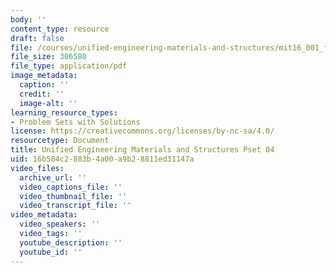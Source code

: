 ```yaml
---
body: ''
content_type: resource
draft: false
file: /courses/unified-engineering-materials-and-structures/mit16_001_f21_pset_04sol.pdf
file_size: 306580
file_type: application/pdf
image_metadata:
  caption: ''
  credit: ''
  image-alt: ''
learning_resource_types:
- Problem Sets with Solutions
license: https://creativecommons.org/licenses/by-nc-sa/4.0/
resourcetype: Document
title: Unified Engineering Materials and Structures Pset 04
uid: 16b584c2-883b-4a00-a9b2-8811ed31147a
video_files:
  archive_url: ''
  video_captions_file: ''
  video_thumbnail_file: ''
  video_transcript_file: ''
video_metadata:
  video_speakers: ''
  video_tags: ''
  youtube_description: ''
  youtube_id: ''
---
```

